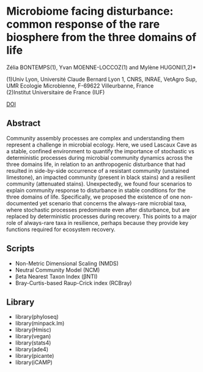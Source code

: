 # Microbiome facing disturbance: common response of the rare biosphere from the three domains of life

Zélia BONTEMPS(1), Yvan MOENNE-LOCCOZ(1) and Mylène HUGONI(1,2)*

(1)Univ Lyon, Université Claude Bernard Lyon 1, CNRS, INRAE, VetAgro Sup, UMR Ecologie Microbienne, F-69622 Villeurbanne, France  
(2)Institut Universitaire de France (IUF)

[DOI]()

## Abstract
Community assembly processes are complex and understanding them represent a challenge in microbial ecology. Here, we used Lascaux Cave as a stable, confined environment to quantify the importance of stochastic vs deterministic processes during microbial community dynamics across the three domains life, in relation to an anthropogenic disturbance that had resulted in side-by-side occurrence of a resistant community (unstained limestone), an impacted community (present in black stains) and a resilient community (attenuated stains). Unexpectedly, we found four scenarios to explain community response to disturbance in stable conditions for the three domains of life. Specifically, we proposed the existence of one non-documented yet scenario that concerns the always-rare microbial taxa, where stochastic processes predominate even after disturbance, but are replaced by deterministic processes during recovery. This points to a major role of always-rare taxa in resilience, perhaps because they provide key functions required for ecosystem recovery.

## Scripts
* Non-Metric Dimensional Scaling (NMDS)
* Neutral Community Model (NCM)
* βeta Nearest Taxon Index (βNTI)
* Bray-Curtis-based Raup-Crick index (RCBray)

## Library 
* library(phyloseq)
* library(minpack.lm)
* library(Hmisc)
* library(vegan)
* library(stats4)
* library(ade4)
* library(picante)
* library(iCAMP)


